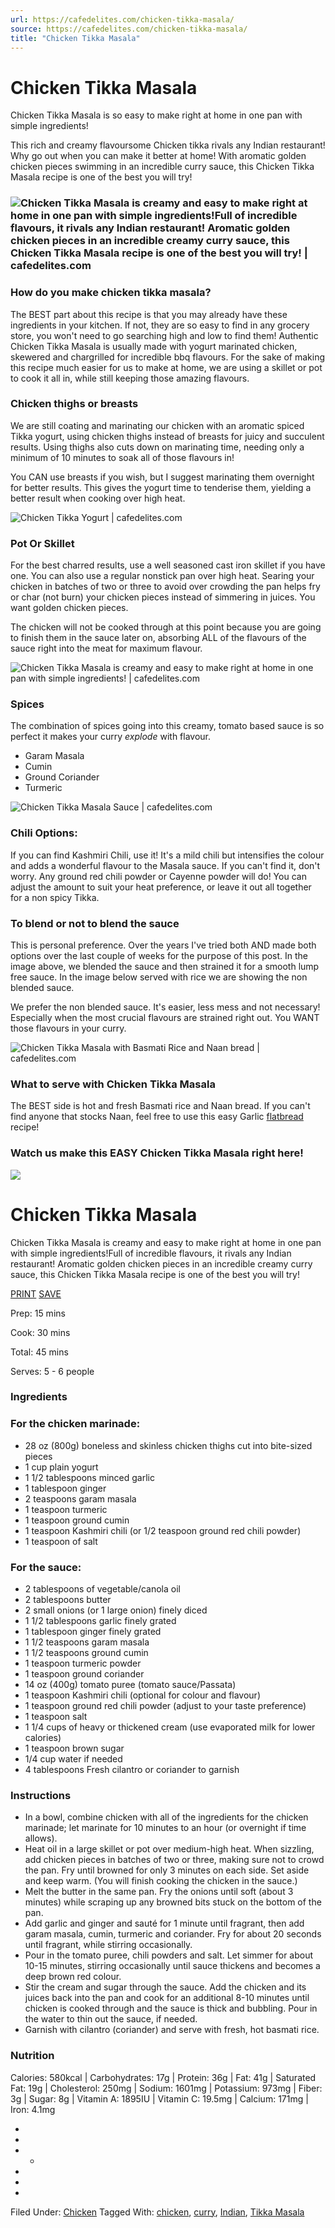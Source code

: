 ```yaml
---
url: https://cafedelites.com/chicken-tikka-masala/
source: https://cafedelites.com/chicken-tikka-masala/
title: "Chicken Tikka Masala"
---
```


# Chicken Tikka Masala

Chicken Tikka Masala is so easy to make right at home in one pan with simple ingredients!

This rich and creamy flavoursome Chicken tikka rivals any Indian restaurant! Why go out when you can make it better at home! With aromatic golden chicken pieces swimming in an incredible curry sauce, this Chicken Tikka Masala recipe is one of the best you will try!

### ![Chicken Tikka Masala is creamy and easy to make right at home in one pan with simple ingredients!Full of incredible flavours, it rivals any Indian restaurant! Aromatic golden chicken pieces in an incredible creamy curry sauce, this Chicken Tikka Masala recipe is one of the best you will try! | cafedelites.com](dd4841fc7b13a63234a779b72623db6ca0a3572d)

### How do you make chicken tikka masala?

The BEST part about this recipe is that you may already have these ingredients in your kitchen. If not, they are so easy to find in any grocery store, you won't need to go searching high and low to find them! Authentic Chicken Tikka Masala is usually made with yogurt marinated chicken, skewered and chargrilled for incredible bbq flavours. For the sake of making this recipe much easier for us to make at home, we are using a skillet or pot to cook it all in, while still keeping those amazing flavours.

### Chicken thighs or breasts

We are still coating and marinating our chicken with an aromatic spiced Tikka yogurt, using chicken thighs instead of breasts for juicy and succulent results. Using thighs also cuts down on marinating time, needing only a minimum of 10 minutes to soak all of those flavours in!

You CAN use breasts if you wish, but I suggest marinating them overnight for better results. This gives the yogurt time to tenderise them, yielding a better result when cooking over high heat.

![Chicken Tikka Yogurt | cafedelites.com](e34129b0e5af87da7fc6666d664062bd179b8425)

### Pot Or Skillet

For the best charred results, use a well seasoned cast iron skillet if you have one. You can also use a regular nonstick pan over high heat. Searing your chicken in batches of two or three to avoid over crowding the pan helps fry or char (not burn) your chicken pieces instead of simmering in juices. You want golden chicken pieces.

The chicken will not be cooked through at this point because you are going to finish them in the sauce later on, absorbing ALL of the flavours of the sauce right into the meat for maximum flavour.

![Chicken Tikka Masala is creamy and easy to make right at home in one pan with simple ingredients! | cafedelites.com](e34129b0e5af87da7fc6666d664062bd179b8425)

### Spices

The combination of spices going into this creamy, tomato based sauce is so perfect it makes your curry _explode_ with flavour.

* Garam Masala
* Cumin
* Ground Coriander
* Turmeric

![Chicken Tikka Masala Sauce | cafedelites.com](dd4841fc7b13a63234a779b72623db6ca0a3572d)

### Chili Options:

If you can find Kashmiri Chili, use it! It's a mild chili but intensifies the colour and adds a wonderful flavour to the Masala sauce. If you can't find it, don't worry. Any ground red chili powder or Cayenne powder will do! You can adjust the amount to suit your heat preference, or leave it out all together for a non spicy Tikka.

### To blend or not to blend the sauce

This is personal preference. Over the years I've tried both AND made both options over the last couple of weeks for the purpose of this post. In the image above, we blended the sauce and then strained it for a smooth lump free sauce. In the image below served with rice we are showing the non blended sauce.

We prefer the non blended sauce. It's easier, less mess and not necessary! Especially when the most crucial flavours are strained right out. You WANT those flavours in your curry.

![Chicken Tikka Masala with Basmati Rice and Naan bread | cafedelites.com](dd4841fc7b13a63234a779b72623db6ca0a3572d)

### What to serve with Chicken Tikka Masala

The BEST side is hot and fresh Basmati rice and Naan bread. If you can't find anyone that stocks Naan, feel free to use this easy Garlic [flatbread][9] recipe!

### Watch us make this EASY Chicken Tikka Masala right here!

![](996196e15430cdb6b629db0fd31408921eced488)

# Chicken Tikka Masala

Chicken Tikka Masala is creamy and easy to make right at home in one pan with simple ingredients!Full of incredible flavours, it rivals any Indian restaurant! Aromatic golden chicken pieces in an incredible creamy curry sauce, this Chicken Tikka Masala recipe is one of the best you will try!

[PRINT][8] [SAVE][10]

Prep: 15 mins

Cook: 30 mins

Total: 45 mins

Serves: 5 - 6 people

### Ingredients

### For the chicken marinade:

* 28 oz (800g) boneless and skinless chicken thighs cut into bite-sized pieces
* 1 cup plain yogurt
* 1 1/2 tablespoons minced garlic
* 1 tablespoon ginger
* 2 teaspoons garam masala
* 1 teaspoon turmeric
* 1 teaspoon ground cumin
* 1 teaspoon Kashmiri chili (or 1/2 teaspoon ground red chili powder)
* 1 teaspoon of salt

### For the sauce:

* 2 tablespoons of vegetable/canola oil
* 2 tablespoons butter
* 2 small onions (or 1 large onion) finely diced
* 1 1/2 tablespoons garlic finely grated
* 1 tablespoon ginger finely grated
* 1 1/2 teaspoons garam masala
* 1 1/2 teaspoons ground cumin
* 1 teaspoon turmeric powder
* 1 teaspoon ground coriander
* 14 oz (400g) tomato puree (tomato sauce/Passata)
* 1 teaspoon Kashmiri chili (optional for colour and flavour)
* 1 teaspoon ground red chili powder (adjust to your taste preference)
* 1 teaspoon salt
* 1 1/4 cups of heavy or thickened cream (use evaporated milk for lower calories)
* 1 teaspoon brown sugar
* 1/4 cup water if needed
* 4 tablespoons Fresh cilantro or coriander to garnish

### Instructions

* In a bowl, combine chicken with all of the ingredients for the chicken marinade; let marinate for 10 minutes to an hour (or overnight if time allows).
* Heat oil in a large skillet or pot over medium-high heat. When sizzling, add chicken pieces in batches of two or three, making sure not to crowd the pan. Fry until browned for only 3 minutes on each side. Set aside and keep warm. (You will finish cooking the chicken in the sauce.)
* Melt the butter in the same pan. Fry the onions until soft (about 3 minutes) while scraping up any browned bits stuck on the bottom of the pan. 
* Add garlic and ginger and sauté for 1 minute until fragrant, then add garam masala, cumin, turmeric and coriander. Fry for about 20 seconds until fragrant, while stirring occasionally.
* Pour in the tomato puree, chili powders and salt. Let simmer for about 10-15 minutes, stirring occasionally until sauce thickens and becomes a deep brown red colour.
* Stir the cream and sugar through the sauce. Add the chicken and its juices back into the pan and cook for an additional 8-10 minutes until chicken is cooked through and the sauce is thick and bubbling. Pour in the water to thin out the sauce, if needed.
* Garnish with cilantro (coriander) and serve with fresh, hot basmati rice.

### Nutrition

Calories: 580kcal | Carbohydrates: 17g | Protein: 36g | Fat: 41g | Saturated Fat: 19g | Cholesterol: 250mg | Sodium: 1601mg | Potassium: 973mg | Fiber: 3g | Sugar: 8g | Vitamin A: 1895IU | Vitamin C: 19.5mg | Calcium: 171mg | Iron: 4.1mg

* [][1]
* [][2]
* * [][3]
* [][4]
* [][5]
* [][6]

Filed Under: [Chicken][11] Tagged With: [chicken][12], [curry][13], [Indian][14], [Tikka Masala][15]

[0]: https://cafedelites.com/author/liberationhotmail-com-au/
[1]: https://www.facebook.com/sharer/sharer.php?u=https%3A%2F%2Fcafedelites.com%2Fchicken-tikka-masala%2F&t=Chicken%20Tikka%20Masala
[2]: https://twitter.com/intent/tweet?text=Chicken%20Tikka%20Masala&url=https%3A%2F%2Fcafedelites.com%2Fchicken-tikka-masala%2F
[3]: mailto:?subject=Chicken%20Tikka%20Masala&body=https%3A%2F%2Fcafedelites.com%2Fchicken-tikka-masala%2F
[4]: https://www.yummly.com/urb/verify?url=https%3A%2F%2Fcafedelites.com%2Fchicken-tikka-masala%2F&title=Chicken%20Tikka%20Masala&image=https://cafedelites.com/wp-content/uploads/2018/04/Best-Chicken-Tikka-Masala-IMAGE-2.jpg
[5]: https://www.tumblr.com/widgets/share/tool?canonicalUrl=https%3A%2F%2Fcafedelites.com%2Fchicken-tikka-masala%2F
[6]: https://share.flipboard.com/bookmarklet/popout?v=2&url=https%3A%2F%2Fcafedelites.com%2Fchicken-tikka-masala%2F&title=Chicken%20Tikka%20Masala
[7]: #wprm-recipe-container-51814
[8]: https://cafedelites.com/wprm_print/51814
[9]: https://cafedelites.com/easy-garlic-flatbread-recipe/
[10]: https://cafedelites.com/your-collections/#/
[11]: https://cafedelites.com/category/dinner-recipes/chicken-recipes/
[12]: https://cafedelites.com/tag/chicken/
[13]: https://cafedelites.com/tag/curry/
[14]: https://cafedelites.com/tag/indian/
[15]: https://cafedelites.com/tag/tikka-masala/
